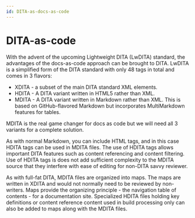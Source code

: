 ```yaml
---
id: DITA-as-docs-as-code
---
```


# DITA-as-code

With the advent of the upcoming Lightweight DITA (LwDITA) standard, the advantages of the docs-as-code approach can be brought to DITA. LwDITA is a simplified form of the DITA standard with only 48 tags in total and comes in 3 flavors:

- XDITA - a subset of the main DITA standard XML elements.
- HDITA - A DITA variant written in HTML5 rather than XML.
- MDITA - A DITA variant written in Markdown rather than XML. This is based on GitHub-flavored Markdown but incorporates MultiMarkdown features for tables.

MDITA is the real game changer for docs as code but we will need all 3 variants for a complete solution.

As with normal Markdown, you can include HTML tags, and in this case HDITA tags can be used in MDITA files. The use of HDITA tags allows important DITA features such as content referencing and content filtering. Use of HDITA tags is does not add sufficient complexity to the MDITA source that they interfere with ease of editing for non-DITA savvy reviewer. 

As with full-fat DITA, MDITA files are organized into maps. The maps are written in XDITA and would not normally need to be reviewed by non-writers. Maps provide the organizing principle - the navigation table of contents - for a documentation site. 
Specialized HDITA files holding key definitions or content reference content used in build processing only can also be added to maps along with the MDITA files.
